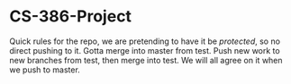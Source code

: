 # CS-386-Project

Quick rules for the repo, we are pretending to have it be *protected*, so no direct pushing to it. Gotta merge into master from test. Push new work to new branches from test, then merge into test. We will all agree on it when we push to master.
